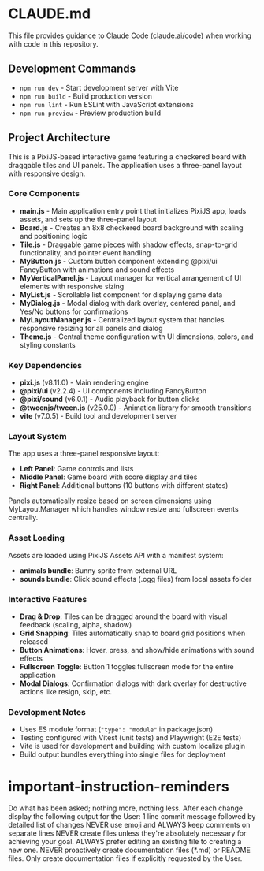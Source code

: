 # CLAUDE.md

This file provides guidance to Claude Code (claude.ai/code) when working with code in this repository.

## Development Commands

- `npm run dev` - Start development server with Vite
- `npm run build` - Build production version
- `npm run lint` - Run ESLint with JavaScript extensions
- `npm run preview` - Preview production build

## Project Architecture

This is a PixiJS-based interactive game featuring a checkered board with draggable tiles and UI panels. The application uses a three-panel layout with responsive design.

### Core Components

- **main.js** - Main application entry point that initializes PixiJS app, loads assets, and sets up the three-panel layout
- **Board.js** - Creates an 8x8 checkered board background with scaling and positioning logic
- **Tile.js** - Draggable game pieces with shadow effects, snap-to-grid functionality, and pointer event handling
- **MyButton.js** - Custom button component extending @pixi/ui FancyButton with animations and sound effects
- **MyVerticalPanel.js** - Layout manager for vertical arrangement of UI elements with responsive sizing
- **MyList.js** - Scrollable list component for displaying game data
- **MyDialog.js** - Modal dialog with dark overlay, centered panel, and Yes/No buttons for confirmations
- **MyLayoutManager.js** - Centralized layout system that handles responsive resizing for all panels and dialog
- **Theme.js** - Central theme configuration with UI dimensions, colors, and styling constants

### Key Dependencies

- **pixi.js** (v8.11.0) - Main rendering engine
- **@pixi/ui** (v2.2.4) - UI components including FancyButton
- **@pixi/sound** (v6.0.1) - Audio playback for button clicks
- **@tweenjs/tween.js** (v25.0.0) - Animation library for smooth transitions
- **vite** (v7.0.5) - Build tool and development server

### Layout System

The app uses a three-panel responsive layout:

- **Left Panel**: Game controls and lists
- **Middle Panel**: Game board with score display and tiles
- **Right Panel**: Additional buttons (10 buttons with different states)

Panels automatically resize based on screen dimensions using MyLayoutManager which handles window resize and fullscreen events centrally.

### Asset Loading

Assets are loaded using PixiJS Assets API with a manifest system:

- **animals bundle**: Bunny sprite from external URL
- **sounds bundle**: Click sound effects (.ogg files) from local assets folder

### Interactive Features

- **Drag & Drop**: Tiles can be dragged around the board with visual feedback (scaling, alpha, shadow)
- **Grid Snapping**: Tiles automatically snap to board grid positions when released
- **Button Animations**: Hover, press, and show/hide animations with sound effects
- **Fullscreen Toggle**: Button 1 toggles fullscreen mode for the entire application
- **Modal Dialogs**: Confirmation dialogs with dark overlay for destructive actions like resign, skip, etc.

### Development Notes

- Uses ES module format (`"type": "module"` in package.json)
- Testing configured with Vitest (unit tests) and Playwright (E2E tests)
- Vite is used for development and building with custom localize plugin
- Build output bundles everything into single files for deployment

# important-instruction-reminders

Do what has been asked; nothing more, nothing less.
After each change display the following output for the User: 1 line commit message followed by detailed list of changes
NEVER use emoji and ALWAYS keep comments on separate lines
NEVER create files unless they're absolutely necessary for achieving your goal.
ALWAYS prefer editing an existing file to creating a new one.
NEVER proactively create documentation files (\*.md) or README files. Only create documentation files if explicitly requested by the User.
